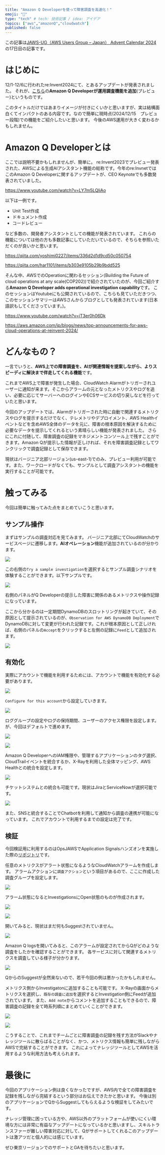 ```yaml
---
title: "Amazon Q Developerを使って障害調査を高速化！"
emoji: "🙆"
type: "tech" # tech: 技術記事 / idea: アイデア
topics: ["aws","amazonQ","cloudwatch"]
published: false
---
```


この記事は[JAWS-UG（AWS Users Group – Japan） Advent Calendar 2024](https://qiita.com/advent-calendar/2024/jaws-ug)の17日目の記事です。

# はじめに
12/1-12/6に行われたre:Invent2024にて、とあるアップデートが発表されました。
それが、[こちら](https://aws.amazon.com/about-aws/whats-new/2024/12/amazon-q-developer-operational-investigation-preview/)の**Amazon Q Developerが運用調査機能を追加**(プレビュー)というものです。

このタイトルだけではあまりイメージが付きにくいかと思いますが、実は結構面白くてインパクトのある内容です。なので簡単に現時点(2024/12/15　プレビュー段階)での機能をご紹介したいと思います。
今後のAWS運用が大きく変わるかもしれません。

# Amazon Q Developerとは
ここでは説明不要かもしれませんが、簡単に。
re:Invent2023でプレビュー発表された、AWSによる生成AIアシスタント機能の総称です。今年のre:InvnetではこのAmazon Q Developerに関するアップデートが、CEO Keynoteでも多数発表されていました。

https://www.youtube.com/watch?v=LY7m5LQliAo

以下は一例です。
* Unit Test作成
* ドキュメント作成
* コードレビュー

など多数の、開発者アシスタントとしての機能が発表されています。
これらの機能については他の方も多数記事にしていただいているので、そちらを参照いただくのが良いかと思います。

https://qiita.com/yoshimi0227/items/336d2d1d9cd50c050754

https://qiita.com/har1101/items/b303e9105b29b9bdd525

そんな中、AWSでのOperationに関わるセッション(Building the Future of cloud operations at any scale(COP202))で紹介されていたのが、今回ご紹介する**Amazon Q Developer adds operational investigation capability**です。
このセッションはYoutubeにも公開されているので、こちらも見ていただきつつ、このセッションサマリーはAWSさんからブログとしても発表されています(日本語訳もしてくださっています。)。

https://www.youtube.com/watch?v=iT3er0h06Dk

https://aws.amazon.com/jp/blogs/news/top-announcements-for-aws-cloud-operations-at-reinvent-2024/


# どんなもの？
一言でいうと、**AWS上での障害調査を、AIが関連情報を提案しながら、よりスピーディに解決まで伴走してくれる機能**です。

これまでAWS上で障害が発生した場合、CloudWatch Alarmがトリガーされユーザーに通知が来ます。そこからアラームの元となったメトリクスやログを追い、必要に応じてサーバーへのログインやECSサービスの切り戻しなどを行っていたと思います。

今回のアップデートでは、Alarmがトリガーされた時に自動で関連するメトリクスやログを提示するだけでなく、テレメトリやデプロイメント、AWS Healthイベントなどを含めAWS全体のデータを元に、障害の根本原因を解決するために必要なデータを提示してくれるという素晴らしい機能が発表されました。
さらにこれに付随して、障害調査の記録をマネジメントコンソール上で残すことができます。Amazon Qが提示した情報が正しければ、それを障害調査記録としてワンクリックで調査記録として保存できます。

現状はバージニア北部リージョン(us-east-1)でのみ、プレビュー利用が可能です。また、ワークロードがなくても、サンプルとして調査アシスタントの機能を実行することが可能です。


# 触ってみる
今回は簡単に触ってみた点をまとめていこうと思います。

## サンプル操作
まずはサンプルの調査対応を見てみます。
バージニア北部にてCloudWatchのサービスページに遷移します。**AIオペレーション**機能が追加されているのが分かります。

![](https://storage.googleapis.com/zenn-user-upload/116ed1878332-20241215.png)

この右側の`Try a sample investigation`を選択するとサンプル調査シナリオを体験することができます。以下サンプルです。

![](https://storage.googleapis.com/zenn-user-upload/a9bf62056a98-20241215.png)

右側のパネルがQ Developerの提示した障害に関係のあるメトリクスや操作記録になっています。

ここから分かるのは一定期間DynamoDBのスロットリングが起きていて、その原因として提示されているのが、`Observation for AWS DynamoDB Deployment`でDynamoDBに対して変更が行われた記録です。これが根本原因として正しければ、右側のパネルの`Accept`をクリックすると左側の記録に`Feed`として追加されます。

![](https://storage.googleapis.com/zenn-user-upload/16a68e04fc3d-20241215.png)


## 有効化
実際にアカウントで機能を利用するためには、アカウントで機能を有効化する必要があります。

![](https://storage.googleapis.com/zenn-user-upload/16a68e04fc3d-20241215.png)

`Configure for this account`から設定していきます。

![](https://storage.googleapis.com/zenn-user-upload/9c053d6ec3eb-20241215.png)

ロググループの設定やログの保持期間、ユーザーのアクセス権限を設定します。が、今回はデフォルトで進めます。

![](https://storage.googleapis.com/zenn-user-upload/ca7c19e81698-20241215.png)

![](https://storage.googleapis.com/zenn-user-upload/3f46b995bb48-20241215.png)

Amazon Q DeveloperへのIAM権限や、管理するアプリケーションのタグ選択、CloudTrailイベントを統合するか、X-Rayを利用した全体マッピング、AWS Healthとの統合を設定します。

![](https://storage.googleapis.com/zenn-user-upload/0e003c59b24f-20241215.png)

チケットシステムとの統合も可能です。現状はJiraとServiceNowが選択可能です。

![](https://storage.googleapis.com/zenn-user-upload/4c803eae8489-20241215.png)

また、SNSと統合することでChatbotを利用して通知から調査の連携が可能になっています。
これでアカウントで利用するまでの設定は完了です。


## 検証
今回検証用に利用するのはOpsJAWSでApplication Signalsハンズオンを実施した際の[リポジトリ](https://github.com/YoshiiRyo1/opsjaws-application-signals-handson/tree/mainhttps://github.com/YoshiiRyo1/opsjaws-application-signals-handson/tree/main)です。

任意のメトリクスがアラート状態になるようなCloudWatchアラームを作成します。
アラームアクションに`調査アクション`という項目があるので、ここに作成した調査グループを設定します。

![](https://storage.googleapis.com/zenn-user-upload/c27b8aefde1e-20241215.png)

アラーム状態になるとInvestigationsにOpen状態のものが作成されます。

![](https://storage.googleapis.com/zenn-user-upload/50ec1721ec5f-20241215.png)

![](https://storage.googleapis.com/zenn-user-upload/6dca651da786-20241215.png)

開いてみると、現状はまだ何もSuggestされていません。

![](https://storage.googleapis.com/zenn-user-upload/388483f28e75-20241215.png)

Amazon Q logsを開いてみると、このアラームが設定されてからQがどのような調査をしたかを確認することができます。
各サービスに対して関連するメトリクスを調査している様子が分かります。

![](https://storage.googleapis.com/zenn-user-upload/5a96ef96bbe2-20241215.png)

QからのSuggestが全然来ないので、若干今回の例は悪かったかもしれません。

メトリクス側からInvestigatonに追加することも可能です。
X-Rayの画面からメトリクスを選択し、`既存の調査に追加`を選択するとInvestigation側にFeedが追加されています。
また、`Add note`からコメントを追加することもできるので、障害調査の記録を全て時系列順にまとめていくことができます。

![](https://storage.googleapis.com/zenn-user-upload/9d4f588b7e35-20241215.png)

![](https://storage.googleapis.com/zenn-user-upload/eff0ffe71c9b-20241215.png)

こうすることで、これまでチームごとに障害調査の記録を残す方法がSlackやナレッジツールに散らばることがなく、かつ、メトリクス情報も簡単に残しながらAWSで完結することができます。
これによってナレッジツールとしてAWSを活用するような利用方法も考えられます。


# 最後に
今回のアプリケーション例は良くなかったですが、AWS内で全ての障害調査を記録を残しながら完結するという部分はお伝えできたかと思います。
今後は別のアプリケーションでQからSuggestしてもらえるような検証をしてみたいです。

ナレッジ管理に困っている方や、AWS以外のプラットフォームが使いにくい環境な方には非常に有益なアップデートになっているかと思いますし、スキルトランスファーが難しい障害対応に対して、Qがサポートしてくれるこのアップデートは激アツだと個人的には感じています。

ぜひ東京リージョンでのサポートとGAを待ちたいと思います。

